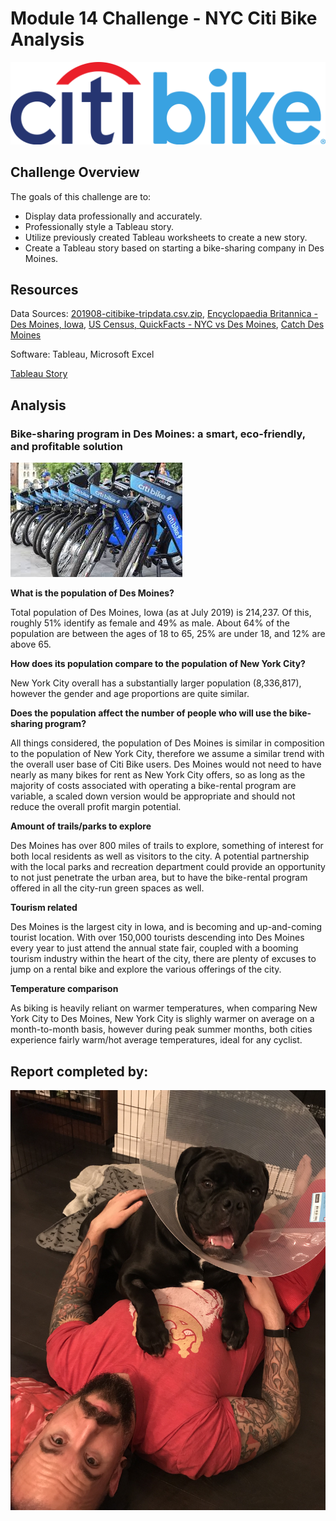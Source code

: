 # Module 14 Challenge - NYC Citi Bike Analysis
![](images/citi_logo.png)

## Challenge Overview

The goals of this challenge are to:

- Display data professionally and accurately.
- Professionally style a Tableau story.
- Utilize previously created Tableau worksheets to create a new story.
- Create a Tableau story based on starting a bike-sharing company in Des Moines.

## Resources

Data Sources: [201908-citibike-tripdata.csv.zip](https://s3.amazonaws.com/tripdata/index.html), [Encyclopaedia Britannica - Des Moines, Iowa](https://www.britannica.com/place/Des-Moines), [US Census, QuickFacts - NYC vs Des Moines](https://www.census.gov/quickfacts/fact/table/newyorkcitynewyork,desmoinescityiowa/PST045219), [Catch Des Moines](https://www.catchdesmoines.com/)

Software: Tableau, Microsoft Excel

[Tableau Story](https://public.tableau.com/profile/martin.kaminskyj#!/vizhome/citibike_challenge/Mod14Challenge?publish=yes)

## Analysis

### Bike-sharing program in Des Moines: a smart, eco-friendly, and profitable solution
![](images/citi_bikes.jpg)

**What is the population of Des Moines?** 

Total population of Des Moines, Iowa (as at July 2019) is 214,237. Of this, roughly 51% identify as female and 49% as male. About 64% of the population are between the ages of 18 to 65, 25% are under 18, and 12% are above 65.

**How does its population compare to the population of New York City?**

New York City overall has a substantially larger population (8,336,817), however the gender and age proportions are quite similar.

**Does the population affect the number of people who will use the bike-sharing program?**

All things considered, the population of Des Moines is similar in composition to the population of New York City, therefore we assume a similar trend with the overall user base of Citi Bike users. Des Moines would not need to have nearly as many bikes for rent as New York City offers, so as long as the majority of costs associated with operating a bike-rental program are variable, a scaled down version would be appropriate and should not reduce the overall profit margin potential.

**Amount of trails/parks to explore**

Des Moines has over 800 miles of trails to explore, something of interest for both local residents as well as visitors to the city. A potential partnership with the local parks and recreation department could provide an opportunity to not just penetrate the urban area, but to have the bike-rental program offered in all the city-run green spaces as well.

**Tourism related**

Des Moines is the largest city in Iowa, and is becoming and up-and-coming tourist location. With over 150,000 tourists descending into Des Moines every year to just attend the annual state fair, coupled with a booming tourism industry within the heart of the city, there are plenty of excuses to jump on a rental bike and explore the various offerings of the city.

**Temperature comparison**

As biking is heavily reliant on warmer temperatures, when comparing New York City to Des Moines, New York City is slighly warmer on average on a month-to-month basis, however during peak summer months, both cities experience fairly warm/hot average temperatures, ideal for any cyclist.

## Report completed by:

![](images/sal.jpg)

